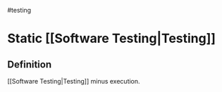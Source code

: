 #testing 

# Static [[Software Testing|Testing]]

## Definition

[[Software Testing|Testing]] minus execution.
